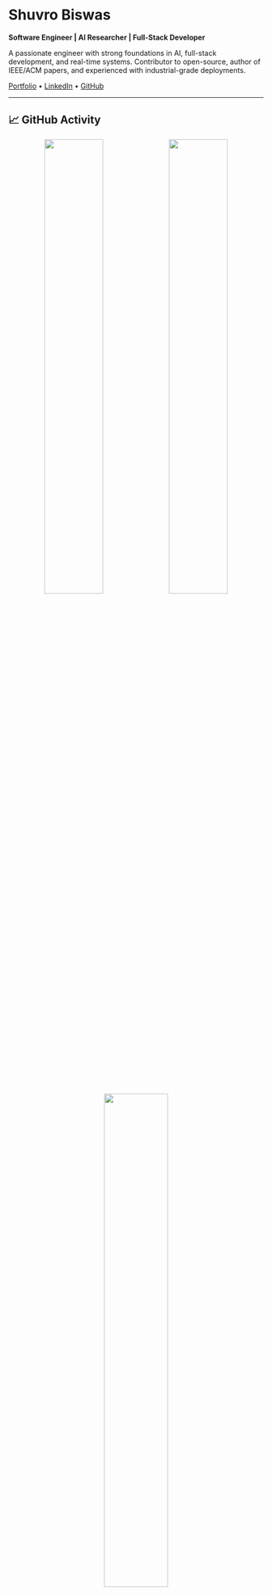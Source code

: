 # Shuvro Biswas

**Software Engineer | AI Researcher | Full-Stack Developer**

A passionate engineer with strong foundations in AI, full-stack development, and real-time systems. Contributor to open-source, author of IEEE/ACM papers, and experienced with industrial-grade deployments.

[Portfolio](https://shuvrobiswasprotfolio.vercel.app) • [LinkedIn](https://linkedin.com/in/sree-suvro-kumar-biswas-796b51244) • [GitHub](https://github.com/snighdho)

---

## 📈 GitHub Activity

<p align="center">
  <img src="https://github-readme-stats.vercel.app/api?username=Shuvro-Biswas&show_icons=true&theme=default&hide_border=true" width="48%" />
  <img src="https://streak-stats.demolab.com?user=Shuvro-Biswas&theme=default&hide_border=true" width="48%" />
</p>

<p align="center">
  <img src="https://github-readme-stats.vercel.app/api/top-langs/?username=Shuvro-Biswas&layout=compact&hide_border=true" width="50%" />
</p>

---

##  Education

- **MSc in CSE – RUET (Enrolled)**
- **BSc in Mechatronics – RUET (CGPA 3.57)**
- **HSC in Science – Ideal College, Dhaka (GPA 5.00)**

---

##  Research

- **AI vs Real Image Classification** (IEEE, 2024)
- **Brain Tumor Detection using Hybrid CNN & Attention**
- **Voice-Controlled Home Automation using IoT**
- **Smart Cricket LED Stumps (Thesis)**

IEEE/ACM Publications:  
[1 Paper](https://ieeexplore.ieee.org/document/10534381) • 
 [2 Paper](https://ieeexplore.ieee.org/document/10212394) • 
 [3 Paper ](https://ieeexplore.ieee.org/document/11022571) • 
 [4 ACM Paper](https://dl.acm.org/doi/10.1145/3723178.3723254)

---

##  Projects

| Project                            | Tech Stack                      | Link |
|------------------------------------|----------------------------------|------|
| Ecommerce Website(Shopping)        | Spring Boot, React, MySQL       | [GitHub](https://github.com/Shuvro-Biswas/ecomjava) |
| Hotel Management                   | Spring Boot, React, MySQL       | [GitHub](https://github.com/Shuvro-Biswas/hotel-management)|
| ProFileMananger                    | Spring Boot, React, MySQL       | [GitHub](https://github.com/Shuvro-Biswas/assignment) |
| Manpower Dashboard (Walton QM)     | Laravel, React, MySQL           | [GitHub](https://github.com/snighdho/Manpower) |
| Real-Time Fault Entry System       | Laravel, Bootstrap, PostgreSQL  | [GitHub](https://github.com/snighdho/wlton_table) |
| TweetBar                           | Django, MySQL, Bootstrap 5      | [GitHub](https://github.com/snighdho/djangoProject) |
| LLM(Lyrical_chatbot)               | FastAPI, React.js, OpenRouter   | [GitHub](https://github.com/snighdho/lyrical-chatbot) |

---


##  Certifications

- [Python for Data Science – Coursera](https://www.coursera.org/account/accomplishments/verify/ZASZZ24YC9R6)
- [Python Project for Data Science – Coursera](https://www.coursera.org/account/accomplishments/verify/TBJJ6WGRHKEH)

---

##  Achievements

- Technical Board Scholarship (3x)
- National Champion in Rabindra, Nazrul & Desh Gaan
- Convenor Award (Onuronon RUET Club)
- Champion – Dhaka Utsab (2017)

---

##  Contact

- Email: suvrobiswas555@gmail.com  
- Portfolio: [shuvrobiswasprotfolio.vercel.app](https://shuvrobiswasprotfolio.vercel.app)  
- LinkedIn: [linkedin.com/in/sree-suvro-kumar-biswas-796b51244](https://www.linkedin.com/in/sree-suvro-kumar-biswas-796b51244)

---

_“Solving real-world problems through intelligent systems, code, and design.”_

